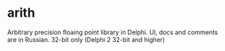 # arith
Arbitrary precision floaing point library in Delphi.
UI, docs and comments are in Russian.
32-bit only (Delphi 2 32-bit and higher)
